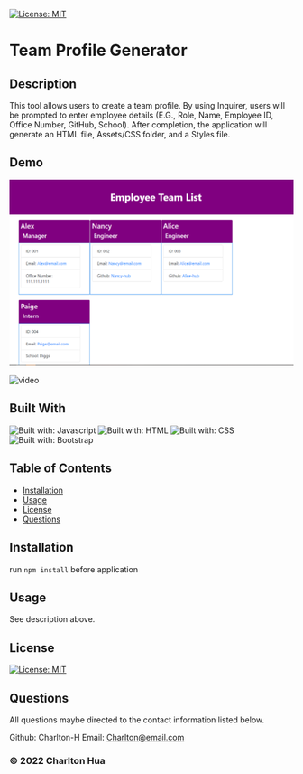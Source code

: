 [![License: MIT](https://img.shields.io/badge/License-MIT-yellow.svg)](https://opensource.org/licenses/MIT)

# Team Profile Generator

## Description

This tool allows users to create a team profile. By using Inquirer, users will be prompted to enter employee details (E.G., Role, Name, Employee ID, Office Number, GitHub, School). After completion, the application will generate an HTML file, Assets/CSS folder, and a Styles file.

## Demo

![demo](./src/team-profile-generator-demo.PNG)

![video](https://drive.google.com/file/d/1kQJnC6idSrKtKg8Sd6jsyzTsH94DPzhD/view?usp=sharing)

## Built With

![Built with: Javascript](https://img.shields.io/badge/JavaScript-323330?style=for-the-badge&logo=javascript&logoColor=F7DF1E) ![Built with: HTML](https://img.shields.io/badge/HTML-239120?style=for-the-badge&logo=html5&logoColor=white) ![Built with: CSS](https://img.shields.io/badge/CSS-239120?&style=for-the-badge&logo=css3&logoColor=white) ![Built with: Bootstrap](https://img.shields.io/badge/Bootstrap-563D7C?style=for-the-badge&logo=bootstrap&logoColor=white)

## Table of Contents

- [Installation](#Installation)
- [Usage](#Usage)
- [License](#License)
- [Questions](#Questions)

## Installation

run `npm install` before application

## Usage

See description above.

## License

[![License: MIT](https://img.shields.io/badge/License-MIT-yellow.svg)](https://opensource.org/licenses/MIT)

## Questions

All questions maybe directed to the contact information listed below.

Github: Charlton-H
Email: Charlton@email.com

### &copy; 2022 Charlton Hua
